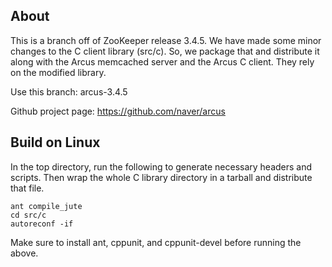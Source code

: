 About
----

This is a branch off of ZooKeeper release 3.4.5.  We have made some minor 
changes to the C client library (src/c).  So, we package that and distribute
it along with the Arcus memcached server and the Arcus C client.  They rely
on the modified library.

Use this branch: arcus-3.4.5

Github project page:
https://github.com/naver/arcus

Build on Linux
----

In the top directory, run the following to generate necessary headers and
scripts.  Then wrap the whole C library directory in a tarball and distribute
that file.

    ant compile_jute
    cd src/c
    autoreconf -if

Make sure to install ant, cppunit, and cppunit-devel before running the above.
